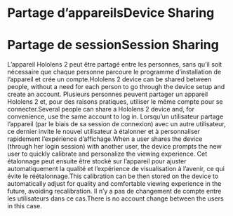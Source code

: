 # <a name="device-sharing"></a><span data-ttu-id="0bb16-101">Partage d’appareils</span><span class="sxs-lookup"><span data-stu-id="0bb16-101">Device Sharing</span></span>


# <a name="session-sharing"></a><span data-ttu-id="0bb16-102">Partage de session</span><span class="sxs-lookup"><span data-stu-id="0bb16-102">Session Sharing</span></span>

<span data-ttu-id="0bb16-103">L’appareil Hololens 2 peut être partagé entre les personnes, sans qu’il soit nécessaire que chaque personne parcoure le programme d’installation de l’appareil et crée un compte.</span><span class="sxs-lookup"><span data-stu-id="0bb16-103">Hololens 2 device can be shared between people, without a need for each person to go through the device setup and create an account.</span></span> <span data-ttu-id="0bb16-104">Plusieurs personnes peuvent partager un appareil Hololens 2 et, pour des raisons pratiques, utiliser le même compte pour se connecter.</span><span class="sxs-lookup"><span data-stu-id="0bb16-104">Several people can share a Hololens 2 device and, for convenience, use the same account to log in.</span></span> <span data-ttu-id="0bb16-105">Lorsqu’un utilisateur partage l’appareil (par le biais de sa session de connexion) avec un autre utilisateur, ce dernier invite le nouvel utilisateur à étalonner et à personnaliser rapidement l’expérience d’affichage.</span><span class="sxs-lookup"><span data-stu-id="0bb16-105">When a user shares the device (through her login session) with another user, the device prompts the new user to quickly calibrate and personalize the viewing experience.</span></span> <span data-ttu-id="0bb16-106">Cet étalonnage peut ensuite être stocké sur l’appareil pour ajuster automatiquement la qualité et l’expérience de visualisation à l’avenir, ce qui évite le réétalonnage.</span><span class="sxs-lookup"><span data-stu-id="0bb16-106">This calibration can be then stored on the device to automatically adjust for quality and comfortable viewing experience in the future, avoiding recalibration.</span></span> <span data-ttu-id="0bb16-107">Il n’y a pas de changement de compte entre les utilisateurs dans ce cas.</span><span class="sxs-lookup"><span data-stu-id="0bb16-107">There is no account change between the users in this case.</span></span> 
